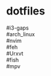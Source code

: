 # dotfiles

#i3-gaps  
#arch_linux   
#nvim   
#feh    
#Urxvt    
#fish                 
#mpv            
